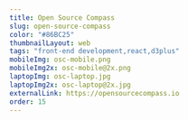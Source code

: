 ```yaml
---
title: Open Source Compass
slug: open-source-compass
color: "#86BC25"
thumbnailLayout: web
tags: "front-end development,react,d3plus"
mobileImg: osc-mobile.png
mobileImg2x: osc-mobile@2x.png
laptopImg: osc-laptop.jpg
laptopImg2x: osc-laptop@2x.jpg
externalLink: https://opensourcecompass.io
order: 15
---
```

